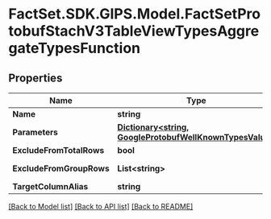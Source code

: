 # FactSet.SDK.GIPS.Model.FactSetProtobufStachV3TableViewTypesAggregateTypesFunction

## Properties

Name | Type | Description | Notes
------------ | ------------- | ------------- | -------------
**Name** | **string** |  | [optional] 
**Parameters** | [**Dictionary&lt;string, GoogleProtobufWellKnownTypesValue&gt;**](GoogleProtobufWellKnownTypesValue.md) |  | [optional] [readonly] 
**ExcludeFromTotalRows** | **bool** |  | [optional] 
**ExcludeFromGroupRows** | **List&lt;string&gt;** |  | [optional] [readonly] 
**TargetColumnAlias** | **string** |  | [optional] 

[[Back to Model list]](../README.md#documentation-for-models) [[Back to API list]](../README.md#documentation-for-api-endpoints) [[Back to README]](../README.md)

